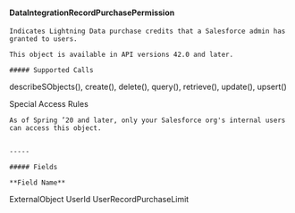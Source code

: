 #### DataIntegrationRecordPurchasePermission

```
Indicates Lightning Data purchase credits that a Salesforce admin has granted to users.

This object is available in API versions 42.0 and later.

##### Supported Calls
```
describeSObjects(), create(), delete(), query(), retrieve(), update(), upsert()

 Special Access Rules

```
As of Spring ’20 and later, only your Salesforce org's internal users can access this object.


-----

##### Fields

**Field Name**
```
ExternalObject
UserId
UserRecordPurchaseLimit
